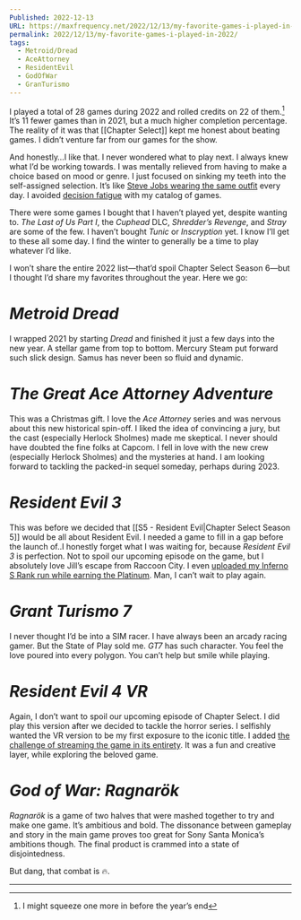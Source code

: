 ```yaml
---
Published: 2022-12-13
URL: https://maxfrequency.net/2022/12/13/my-favorite-games-i-played-in-2022/
permalink: 2022/12/13/my-favorite-games-i-played-in-2022/
tags:
  - Metroid/Dread
  - AceAttorney
  - ResidentEvil
  - GodOfWar
  - GranTurismo
---
```

I played a total of 28 games during 2022 and rolled credits on 22 of them.[^1] It’s 11 fewer games than in 2021, but a much higher completion percentage. The reality of it was that [[Chapter Select]] kept me honest about beating games. I didn’t venture far from our games for the show.

And honestly…I like that. I never wondered what to play next. I always knew what I’d be working towards. I was mentally relieved from having to make a choice based on mood or genre. I just focused on sinking my teeth into the self-assigned selection. It’s like [Steve Jobs wearing the same outfit](https://www.cnn.com/2015/10/09/world/gallery/decision-fatigue-same-clothes/index.html) every day. I avoided [decision fatigue](https://en.wikipedia.org/wiki/Decision_fatigue) with my catalog of games.

There were some games I bought that I haven’t played yet, despite wanting to. *The Last of Us Part I*, the *Cuphead* DLC, *Shredder’s Revenge*, and *Stray* are some of the few. I haven’t bought *Tunic* or *Inscryption* yet. I know I’ll get to these all some day. I find the winter to generally be a time to play whatever I’d like.

I won’t share the entire 2022 list—that’d spoil Chapter Select Season 6—but I thought I’d share my favorites throughout the year. Here we go:
# *Metroid Dread*

I wrapped 2021 by starting *Dread* and finished it just a few days into the new year. A stellar game from top to bottom. Mercury Steam put forward such slick design. Samus has never been so fluid and dynamic.
# *The Great Ace Attorney Adventure*

This was a Christmas gift. I love the *Ace Attorney* series and was nervous about this new historical spin-off. I liked the idea of convincing a jury, but the cast (especially Herlock Sholmes) made me skeptical. I never should have doubted the fine folks at Capcom. I fell in love with the new crew (especially Herlock Sholmes) and the mysteries at hand. I am looking forward to tackling the packed-in sequel someday, perhaps during 2023.
# *Resident Evil 3*

This was before we decided that [[S5 - Resident Evil|Chapter Select Season 5]] would be all about Resident Evil. I needed a game to fill in a gap before the launch of..I honestly forget what I was waiting for, because *Resident Evil 3* is perfection. Not to spoil our upcoming episode on the game, but I absolutely love Jill’s escape from Raccoon City. I even [uploaded my Inferno S Rank run while earning the Platinum](https://youtu.be/knaAFUTLuCk). Man, I can’t wait to play again.
# *Grant Turismo 7*

I never thought I’d be into a SIM racer. I have always been an arcady racing gamer. But the State of Play sold me. *GT7* has such character. You feel the love poured into every polygon. You can’t help but smile while playing.
# *Resident Evil 4 VR*

Again, I don’t want to spoil our upcoming episode of Chapter Select. I did play this version after we decided to tackle the horror series. I selfishly wanted the VR version to be my first exposure to the iconic title. I added [the challenge of streaming the game in its entirety](https://youtube.com/playlist?list=PLxCxW3Sbhy5Z7jiYi0aoQAU0ZRIaBjNJR). It was a fun and creative layer, while exploring the beloved game.
# *God of War: Ragnarök*

*Ragnarök* is a game of two halves that were mashed together to try and make one game. It’s ambitious and bold. The dissonance between gameplay and story in the main game proves too great for Sony Santa Monica’s ambitions though. The final product is crammed into a state of disjointedness.

But dang, that combat is 🔥.

---
[^1]: I might squeeze one more in before the year’s end